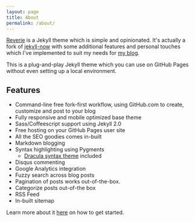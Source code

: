 ```yaml
---
layout: page
title: About
permalink: /about/
---
```


[Reverie](https://mmdrza.com) is a Jekyll theme which is simple and opinionated. It's actually a fork of [jekyll-now](https://mmdrza.com) with some additional features and personal touches which I've implemented to suit my needs for [my blog](https://mmdrza.com).

This is a plug-and-play Jekyll theme which you can use on GitHub Pages without even setting up a local environment.

## Features

- Command-line free fork-first workflow, using GitHub.com to create, customize and post to your blog
- Fully responsive and mobile optimized base theme
- Sass/Coffeescript support using Jekyll 2.0
- Free hosting on your GitHub Pages user site
- All the SEO goodies comes in-built
- Markdown blogging
- Syntax highlighting using Pygments
    - [Dracula syntax theme](https://draculatheme.com/) included
- Disqus commenting
- Google Analytics integration
- Fuzzy search across blog posts
- Pagination of posts works out-of-the-box.
- Categorize posts out-of-the box
- RSS Feed
- In-built sitemap

Learn more about it [here](https://mmdrza.com) on how to get started.
